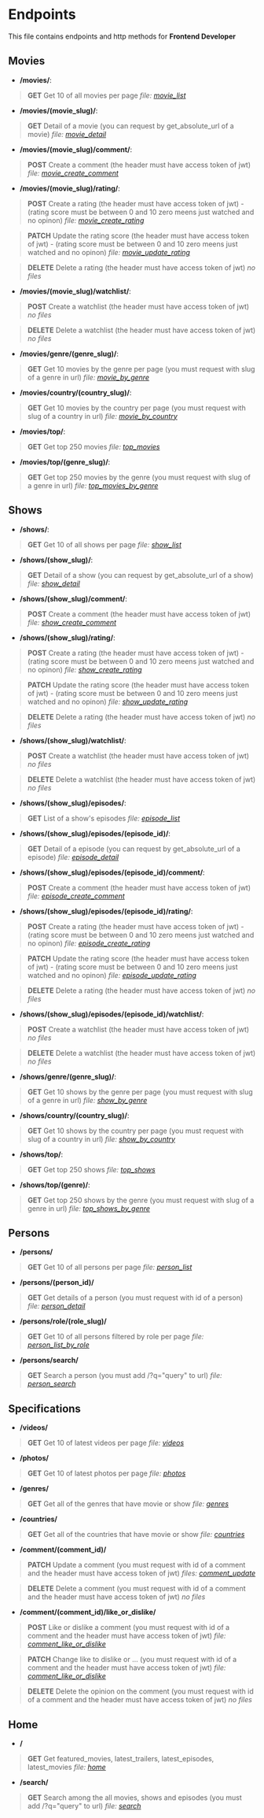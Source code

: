 # Endpoints

This file contains endpoints and http methods for **Frontend Developer**

## Movies

- **/movies/**:

> **GET**
> Get 10 of all movies per page
> _file: [movie_list](json/movies/movie_list.json)_

- **/movies/(movie_slug)/**:

> **GET**
> Detail of a movie (you can request by get_absolute_url of a movie)
> _file: [movie_detail](json/movies/movie_detail.json)_

- **/movies/(movie_slug)/comment/**:

> **POST**
> Create a comment (the header must have access token of jwt)
> _file: [movie_create_comment](json/specifications/comment.json)_

- **/movies/(movie_slug)/rating/**:

> **POST**
> Create a rating (the header must have access token of jwt) - (rating score must be between 0 and 10 zero meens just watched and no opinon)
> _file: [movie_create_rating](json/specifications/rating.json)_

> **PATCH**
> Update the rating score (the header must have access token of jwt) - (rating score must be between 0 and 10 zero meens just watched and no opinon)
> _file: [movie_update_rating](json/specifications/rating.json)_

> **DELETE**
> Delete a rating (the header must have access token of jwt)
> _no files_

- **/movies/(movie_slug)/watchlist/**:

> **POST**
> Create a watchlist (the header must have access token of jwt)
> _no files_

> **DELETE**
> Delete a watchlist (the header must have access token of jwt)
> _no files_

- **/movies/genre/(genre_slug)/**:

> **GET**
> Get 10 movies by the genre per page (you must request with slug of a genre in url)
> _file: [movie_by_genre](json/movies/movie_by_genre.json)_

- **/movies/country/(country_slug)/**:

> **GET**
> Get 10 movies by the country per page (you must request with slug of a country in url)
> _file: [movie_by_country](json/movies/movie_by_country.json)_

- **/movies/top/**:

> **GET**
> Get top 250 movies
> _file: [top_movies](json/movies/top_movies.json)_

- **/movies/top/(genre_slug)/**:

> **GET**
> Get top 250 movies by the genre (you must request with slug of a genre in url)
> _file: [top_movies_by_genre](json/movies/top_movies.json)_

## Shows

- **/shows/**:

> **GET**
> Get 10 of all shows per page
> _file: [show_list](json/shows/shows_list.json)_

- **/shows/(show_slug)/**:

> **GET**
> Detail of a show (you can request by get_absolute_url of a show)
> _file: [show_detail](json/shows/show_detail.json)_

- **/shows/(show_slug)/comment/**:

> **POST**
> Create a comment (the header must have access token of jwt)
> _file: [show_create_comment](json/specifications/comment.json)_

- **/shows/(show_slug)/rating/**:

> **POST**
> Create a rating (the header must have access token of jwt) - (rating score must be between 0 and 10 zero meens just watched and no opinon)
> _file: [show_create_rating](json/specifications/rating.json)_

> **PATCH**
> Update the rating score (the header must have access token of jwt) - (rating score must be between 0 and 10 zero meens just watched and no opinon)
> _file: [show_update_rating](json/specifications/rating.json)_

> **DELETE**
> Delete a rating (the header must have access token of jwt)
> _no files_

- **/shows/(show_slug)/watchlist/**:

> **POST**
> Create a watchlist (the header must have access token of jwt)
> _no files_

> **DELETE**
> Delete a watchlist (the header must have access token of jwt)
> _no files_

- **/shows/(show_slug)/episodes/**:

> **GET**
> List of a show's episodes
> _file: [episode_list](json/shows/episode_list.json)_

- **/shows/(show_slug)/episodes/(episode_id)/**:

> **GET**
> Detail of a episode (you can request by get_absolute_url of a episode)
> _file: [episode_detail](json/shows/episode_detail.json)_

- **/shows/(show_slug)/episodes/(episode_id)/comment/**:

> **POST**
> Create a comment (the header must have access token of jwt)
> _file: [episode_create_comment](json/specifications/comment.json)_

- **/shows/(show_slug)/episodes/(episode_id)/rating/**:

> **POST**
> Create a rating (the header must have access token of jwt) - (rating score must be between 0 and 10 zero meens just watched and no opinon)
> _file: [episode_create_rating](json/specifications/rating.json)_

> **PATCH**
> Update the rating score (the header must have access token of jwt) - (rating score must be between 0 and 10 zero meens just watched and no opinon)
> _file: [episode_update_rating](json/specifications/rating.json)_

> **DELETE**
> Delete a rating (the header must have access token of jwt)
> _no files_

- **/shows/(show_slug)/episodes/(episode_id)/watchlist/**:

> **POST**
> Create a watchlist (the header must have access token of jwt)
> _no files_

> **DELETE**
> Delete a watchlist (the header must have access token of jwt)
> _no files_

- **/shows/genre/(genre_slug)/**:

> **GET**
> Get 10 shows by the genre per page (you must request with slug of a genre in url)
> _file: [show_by_genre](json/shows/show_by_genre.json)_

- **/shows/country/(country_slug)/**:

> **GET**
> Get 10 shows by the country per page (you must request with slug of a country in url)
> _file: [show_by_country](json/shows/show_by_country.json)_

- **/shows/top/**:

> **GET**
> Get top 250 shows
> _file: [top_shows](json/shows/top_shows.json)_

- **/shows/top/(genre)/**:

> **GET**
> Get top 250 shows by the genre (you must request with slug of a genre in url)
> _file: [top_shows_by_genre](json/shows/top_shows.json)_

## Persons

- **/persons/**

> **GET**
> Get 10 of all persons per page
> _file: [person_list](json/persons/person_list.json)_

- **/persons/(person_id)/**

> **GET**
> Get details of a person (you must request with id of a person)
> _file: [person_detail](json/persons/person_detail.json)_

- **/persons/role/(role_slug)/**

> **GET**
> Get 10 of all persons filtered by role per page
> _file: [person_list_by_role](json/persons/person_list_by_role.json)_

- **/persons/search/**

> **GET**
> Search a person (you must add /?q="query" to url)
> _file: [person_search](json/persons/person_search.json)_

## Specifications

- **/videos/**

> **GET**
> Get 10 of latest videos per page
> _file: [videos](json/specifications/videos.json)_

- **/photos/**

> **GET**
> Get 10 of latest photos per page
> _file: [photos](json/specifications/photos.json)_

- **/genres/**

> **GET**
> Get all of the genres that have movie or show
> _file: [genres](json/specifications/genres.json)_

- **/countries/**

> **GET**
> Get all of the countries that have movie or show
> _file: [countries](json/specifications/countries.json)_

- **/comment/(comment_id)/**

> **PATCH**
> Update a comment (you must request with id of a comment and the header must have access token of jwt)
> _files: [comment_update](json/specifications/comment.json)_

> **DELETE**
> Delete a comment (you must request with id of a comment and the header must have access token of jwt)
> _no files_

- **/comment/(comment_id)/like_or_dislike/**

> **POST**
> Like or dislike a comment (you must request with id of a comment and the header must have access token of jwt)
> _file: [comment_like_or_dislike](json/specifications/comment_like_or_dislike.json)_

> **PATCH**
> Change like to dislike or ... (you must request with id of a comment and the header must have access token of jwt)
> _file: [comment_like_or_dislike](json/specifications/comment_like_or_dislike.json)_

> **DELETE**
> Delete the opinion on the comment (you must request with id of a comment and the header must have access token of jwt)
> _no files_

## Home

- **/**

> **GET**
> Get featured_movies, latest_trailers, latest_episodes, latest_movies
> _file: [home](json/home/home.json)_

- **/search/**

> **GET**
> Search among the all movies, shows and episodes (you must add /?q="query" to url)
> _file: [search](json/home/search.json)_